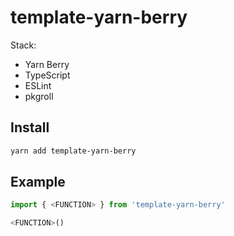 # template-yarn-berry
Stack:
- Yarn Berry
- TypeScript
- ESLint
- pkgroll

## Install
```sh
yarn add template-yarn-berry
```


## Example
```ts
import { <FUNCTION> } from 'template-yarn-berry'

<FUNCTION>()
```